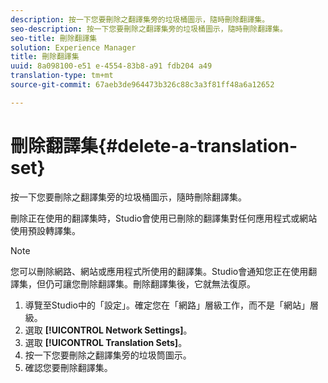 ```yaml
---
description: 按一下您要刪除之翻譯集旁的垃圾桶圖示，隨時刪除翻譯集。
seo-description: 按一下您要刪除之翻譯集旁的垃圾桶圖示，隨時刪除翻譯集。
seo-title: 刪除翻譯集
solution: Experience Manager
title: 刪除翻譯集
uuid: 8a098100-e51 e-4554-83b8-a91 fdb204 a49
translation-type: tm+mt
source-git-commit: 67aeb3de964473b326c88c3a3f81ff48a6a12652

---
```



# 刪除翻譯集{#delete-a-translation-set}

按一下您要刪除之翻譯集旁的垃圾桶圖示，隨時刪除翻譯集。

刪除正在使用的翻譯集時，Studio會使用已刪除的翻譯集對任何應用程式或網站使用預設轉譯集。

>[!NOTE]
>
>您可以刪除網路、網站或應用程式所使用的翻譯集。Studio會通知您正在使用翻譯集，但仍可讓您刪除翻譯集。刪除翻譯集後，它就無法復原。

1. 導覽至Studio中的「設定」。確定您在「網路」層級工作，而不是「網站」層級。
1. 選取 **[!UICONTROL Network Settings]**。
1. 選取 **[!UICONTROL Translation Sets]**。
1. 按一下您要刪除之翻譯集旁的垃圾筒圖示。
1. 確認您要刪除翻譯集。

